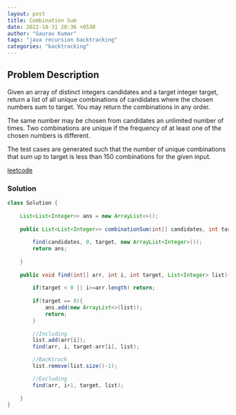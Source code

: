 ```yaml
---
layout: post
title: Combination Sum
date: 2022-10-31 20:36 +0530
author: "Gaurav Kumar"
tags: "java recursion backtracking"
categories: "backtracking"
---
```


## Problem Description

Given an array of distinct integers candidates and a target integer target, return a list of all unique combinations of candidates where the chosen numbers sum to target. You may return the combinations in any order.  

The same number may be chosen from candidates an unlimited number of times. Two combinations are unique if the frequency of at least one of the chosen numbers is different.  

The test cases are generated such that the number of unique combinations that sum up to target is less than 150 combinations for the given input.  

[leetcode](https://leetcode.com/problems/combination-sum/)

### Solution

```java
class Solution {
    
    List<List<Integer>> ans = new ArrayList<>();
    
    public List<List<Integer>> combinationSum(int[] candidates, int target) {
        
        find(candidates, 0, target, new ArrayList<Integer>());
        return ans;
        
    }
    
    public void find(int[] arr, int i, int target, List<Integer> list){
        
        if(target < 0 || i>=arr.length) return;
        
        if(target == 0){
            ans.add(new ArrayList<>(list));
            return;
        }
            
        //Including
        list.add(arr[i]);
        find(arr, i, target-arr[i], list);

        //Backtrack
        list.remove(list.size()-1); 

        //Excluding
        find(arr, i+1, target, list);
        
    }
}
```
